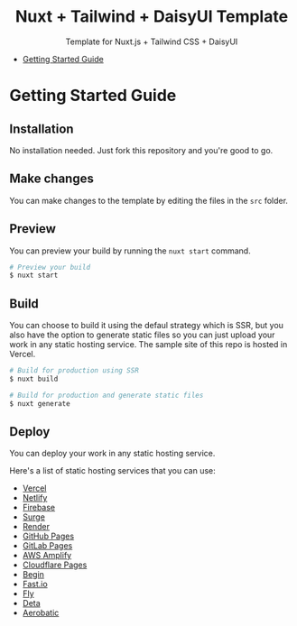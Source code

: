 <h1 align="center">Nuxt + Tailwind + DaisyUI Template</h1>
<p style="text-align: center">
  Template for Nuxt.js + Tailwind CSS + DaisyUI
</p>

- [Getting Started Guide](#getting-started-guide)

# Getting Started Guide

## Installation

No installation needed. Just fork this repository and you're good to go.

## Make changes

You can make changes to the template by editing the files in the `src` folder.

## Preview

You can preview your build by running the `nuxt start` command.

```bash
# Preview your build
$ nuxt start
```

## Build

You can choose to build it using the defaul strategy which is SSR, but you also have the option to generate static files so you can just upload your work in any static hosting service. The sample site of this repo is hosted in Vercel.


```bash
# Build for production using SSR
$ nuxt build
```

```bash
# Build for production and generate static files
$ nuxt generate
```

## Deploy

You can deploy your work in any static hosting service.

Here's a list of static hosting services that you can use:

- [Vercel](https://vercel.com/)
- [Netlify](https://www.netlify.com/)
- [Firebase](https://firebase.google.com/)
- [Surge](https://surge.sh/)
- [Render](https://render.com/)
- [GitHub Pages](https://pages.github.com/)
- [GitLab Pages](https://docs.gitlab.com/ee/user/project/pages/)
- [AWS Amplify](https://aws.amazon.com/amplify/)
- [Cloudflare Pages](https://pages.cloudflare.com/)
- [Begin](https://begin.com/)
- [Fast.io](https://fast.io/)
- [Fly](https://fly.io/)
- [Deta](https://www.deta.sh/)
- [Aerobatic](https://www.aerobatic.com/)
